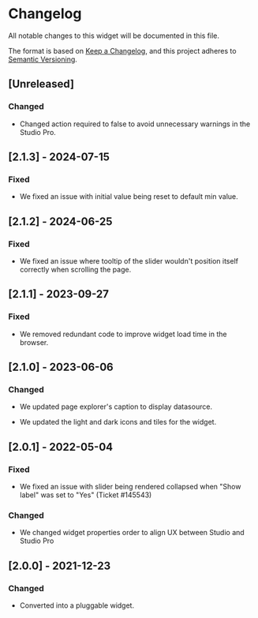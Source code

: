 # Changelog

All notable changes to this widget will be documented in this file.

The format is based on [Keep a Changelog](https://keepachangelog.com/en/1.0.0/), and this project adheres to [Semantic Versioning](https://semver.org/spec/v2.0.0.html).

## [Unreleased]

### Changed

-   Changed action required to false to avoid unnecessary warnings in the Studio Pro.

## [2.1.3] - 2024-07-15

### Fixed

-   We fixed an issue with initial value being reset to default min value.

## [2.1.2] - 2024-06-25

### Fixed

-   We fixed an issue where tooltip of the slider wouldn't position itself correctly when scrolling the page.

## [2.1.1] - 2023-09-27

### Fixed

-   We removed redundant code to improve widget load time in the browser.

## [2.1.0] - 2023-06-06

### Changed

-   We updated page explorer's caption to display datasource.

-   We updated the light and dark icons and tiles for the widget.

## [2.0.1] - 2022-05-04

### Fixed

-   We fixed an issue with slider being rendered collapsed when "Show label" was set to "Yes" (Ticket #145543)

### Changed

-   We changed widget properties order to align UX between Studio and Studio Pro

## [2.0.0] - 2021-12-23

### Changed

-   Converted into a pluggable widget.
